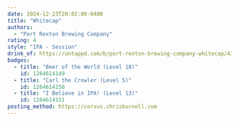 ```yaml
---
date: 2024-12-23T20:02:00-0400
title: "Whitecap"
authors:
  - "Port Rexton Brewing Company"
rating: 4
style: "IPA - Session"
drink_of: https://untappd.com/b/port-rexton-brewing-company-whitecap/4354474
badges:
  - title: "Beer of the World (Level 18)"
    id: 1264614149
  - title: "Carl the Crowler (Level 5)"
    id: 1264614150
  - title: "I Believe in IPA! (Level 13)"
    id: 1264614151
posting_method: https://corvus.chrisburnell.com
---
```

